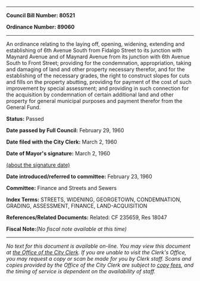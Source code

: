 

********

**Council Bill Number: 80521**
   
**Ordinance Number: 89060**
********

 An ordinance relating to the laying off, opening, widening, extending and establishing of 6th Avenue South from Fidalgo Street to its junction with Maynard Avenue and of Maynard Avenue from its junction with 6th Avenue South to Front Street; providing for the condemnation, appropriation, taking and damaging of land and other property necessary therefor, and for the establishing of the necessary grades, the right to construct slopes for cuts and fills on the property abutting, providing for payment of the cost of such improvement by special assessment; and providing in such connection for the acquisition by condemnation of certain additional land and other property for general municipal purposes and payment therefor from the General Fund.

**Status:** Passed
   
**Date passed by Full Council:** February 29, 1960
   
**Date filed with the City Clerk:** March 2, 1960
   
**Date of Mayor's signature:** March 2, 1960
   
[(about the signature date)](/~public/approvaldate.htm)
   
   
   
**Date introduced/referred to committee:** February 23, 1960
   
**Committee:** Finance and Streets and Sewers
   
   
**Index Terms:** STREETS, WIDENING, GEORGETOWN, CONDEMNATION, GRADING, ASSESSMENT, FINANCE, LAND-ACQUISITION

**References/Related Documents:** Related: CF 235659, Res 18047

**Fiscal Note:**_(No fiscal note available at this time)_
********

_No text for this document is available on-line. You may view this document at [the Office of the City Clerk](http://www.seattle.gov/leg/clerk/contactUs.htm). If you are unable to visit the Clerk's Office, you may request a copy or scan be made for you by Clerk staff. Scans and copies provided by the Office of the City Clerk are subject to [copy fees](http://clerk.seattle.gov/~public/clerkfees.htm), and the timing of service is dependent on the availability of staff._

